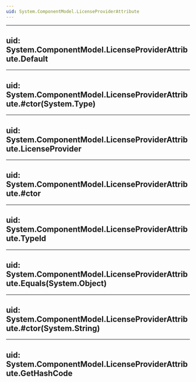 ```yaml
---
uid: System.ComponentModel.LicenseProviderAttribute
---
```


---
uid: System.ComponentModel.LicenseProviderAttribute.Default
---

---
uid: System.ComponentModel.LicenseProviderAttribute.#ctor(System.Type)
---

---
uid: System.ComponentModel.LicenseProviderAttribute.LicenseProvider
---

---
uid: System.ComponentModel.LicenseProviderAttribute.#ctor
---

---
uid: System.ComponentModel.LicenseProviderAttribute.TypeId
---

---
uid: System.ComponentModel.LicenseProviderAttribute.Equals(System.Object)
---

---
uid: System.ComponentModel.LicenseProviderAttribute.#ctor(System.String)
---

---
uid: System.ComponentModel.LicenseProviderAttribute.GetHashCode
---
